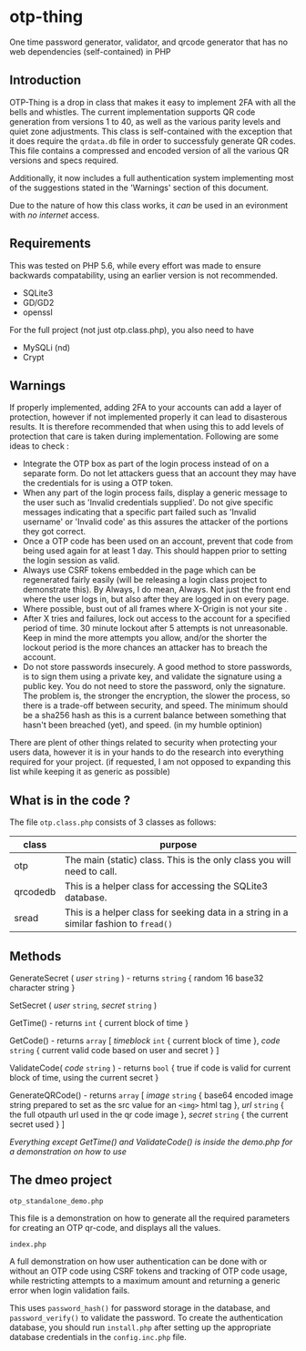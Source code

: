 # otp-thing
One time password generator, validator, and qrcode generator that has no web dependencies (self-contained) in PHP

## Introduction

OTP-Thing is a drop in class that makes it easy to implement 2FA with all the bells and whistles. The current implementation supports QR code generation from versions 1 to 40, as well as the various parity levels and quiet zone adjustments. This class is self-contained with the exception that it does require the `qrdata.db` file in order to successfuly generate QR codes. This file contains a compressed and encoded version of all the various QR versions and specs required.

Additionally, it now includes a full authentication system implementing most of the suggestions stated in the 'Warnings' section of this document.

Due to the nature of how this class works, it *can* be used in an evironment with *no internet* access.

## Requirements

This was tested on PHP 5.6, while every effort was made to ensure backwards compatability, using an earlier version is not recommended.

* SQLite3
* GD/GD2
* openssl

For the full project (not just otp.class.php), you also need to have

* MySQLi (nd)
* Crypt


## Warnings

If properly implemented, adding 2FA to your accounts can add a layer of protection, however if not implemented properly it can lead to disasterous results. It is therefore recommended that when using this to add levels of protection that care is taken during implementation. Following are some ideas to check :

* Integrate the OTP box as part of the login process instead of on a separate form. Do not let attackers guess that an account they may have the credentials for is using a OTP token.
* When any part of the login process fails, display a generic message to the user such as 'Invalid credentials supplied'. Do not give specific messages indicating that a specific part failed such as 'Invalid username' or 'Invalid code' as this assures the attacker of the portions they got correct.
* Once a OTP code has been used on an account, prevent that code from being used again for at least 1 day.  This should happen prior to setting the login session as valid.
* Always use CSRF tokens embedded in the page which can be regenerated fairly easily (will be releasing a login class project to demonstrate this). By Always, I do mean, Always. Not just the front end where the user logs in, but also after they are logged in on every page.
* Where possible, bust out of all frames where X-Origin is not your site .
* After X tries and failures, lock out access to the account for a specified period of time. 30 minute lockout after 5 attempts is not unreasonable. Keep in mind the more attempts you allow, and/or the shorter the lockout period is the more chances an attacker has to breach the account.
* Do not store passwords insecurely. A good method to store passwords, is to sign them using a private key, and validate the signature using a public key. You do not need to store the password, only the signature.  The problem is, the stronger the encryption, the slower the process, so there is a trade-off between security, and speed.  The minimum should be a sha256 hash as this is a current balance between something that hasn't been breached (yet), and speed. (in my humble optinion)
 
There are plent of other things related to security when protecting your users data, however it is in your hands to do the research into everything required for your project. (if requested, I am not opposed to expanding this list while keeping it as generic as possible)

## What is in the code ?

The file `otp.class.php` consists of 3 classes as follows:

|class|purpose|
|---|---|
|otp|The main (static) class. This is the only class you will need to call.|
|qrcodedb|This is a helper class for accessing the SQLite3 database.|
|sread|This is a helper class for seeking data in a string in a similar fashion to `fread()`|

## Methods

GenerateSecret ( *user* `string` ) - returns `string` { random 16 base32 character string }

SetSecret ( *user* `string`, *secret* `string` )

GetTime() - returns `int` { current block of time }

GetCode() - returns `array` [ *timeblock* `int` { current block of time }, *code* `string` { current valid code based on user and secret } ]

ValidateCode( *code* `string` ) - returns `bool` { true if code is valid for current block of time, using the current secret }

GenerateQRCode() - returns `array` [ *image* `string` { base64 encoded image string prepared to set as the src value for an `<img>` html tag }, *url* `string` { the full otpauth url used in the qr code image }, *secret* `string` { the current secret used } ]


*Everything except GetTime() and ValidateCode() is inside the demo.php for a demonstration on how to use*

## The dmeo project

`otp_standalone_demo.php`

This file is a demonstration on how to generate all the required parameters for creating an OTP qr-code, and displays all the values.


`index.php`

A full demonstration on how user authentication can be done with or without an OTP code using CSRF tokens and tracking of OTP code usage, while restricting attempts to a maximum amount and returning a generic error when login validation fails.

This uses `password_hash()` for password storage in the database, and `password_verify()` to validate the password. To create the authentication database, you should run `install.php` after setting up the appropriate database credentials in the `config.inc.php` file.

